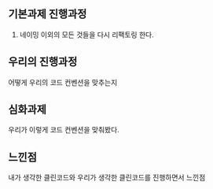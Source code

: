 ## 기본과제 진행과정

1. 네이밍 이외의 모든 것들을 다시 리팩토링 한다.

## 우리의 진행과정

어떻게 우리의 코드 컨벤션을 맞추는지

## 심화과제

우리가 이렇게 코드 컨벤션을 맞춰봤다.

## 느낀점

내가 생각한 클린코드와 우리가 생각한 클린코드를 진행하면서 느낀점
